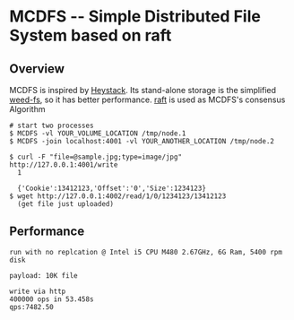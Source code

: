 MCDFS -- Simple Distributed File System based on raft
=====

## Overview
MCDFS is inspired by [Heystack](https://www.usenix.org/legacy/event/osdi10/tech/full_papers/Beaver.pdf).
Its stand-alone storage is the simplified [weed-fs](https://code.google.com/p/weed-fs/), so it has better performance.
[raft](https://ramcloud.stanford.edu/wiki/download/attachments/11370504/raft.pdf) is used as MCDFS's consensus Algorithm


```
# start two processes
$ MCDFS -vl YOUR_VOLUME_LOCATION /tmp/node.1
$ MCDFS -join localhost:4001 -vl YOUR_ANOTHER_LOCATION /tmp/node.2

$ curl -F "file=@sample.jpg;type=image/jpg" http://127.0.0.1:4001/write
  1

  {'Cookie':13412123,'Offset':'0','Size':1234123}
$ wget http://127.0.0.1:4002/read/1/0/1234123/13412123
  (get file just uploaded)
```

## Performance

```
run with no replcation @ Intel i5 CPU M480 2.67GHz, 6G Ram, 5400 rpm disk

payload: 10K file

write via http
400000 ops in 53.458s
qps:7482.50




```

